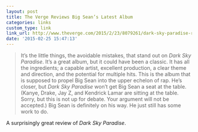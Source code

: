 ```yaml
---
layout: post
title: The Verge Reviews Big Sean’s Latest Album
categories: links
custom_type: link
link_url: http://www.theverge.com/2015/2/23/8079261/dark-sky-paradise-review
date: '2015-02-25 15:47:13'
---
```


> It’s the little things, the avoidable mistakes, that stand out on *Dark Sky Paradise*. It’s a great album, but it could have been a classic. It has all the ingredients; a capable artist, excellent production, a clear theme and direction, and the potential for multiple hits. This is the album that is supposed to propel Big Sean into the upper echelon of rap. He’s closer, but *Dark Sky Paradise* won’t get Big Sean a seat at the table. (Kanye, Drake, Jay Z, and Kendrick Lamar are sitting at the table. Sorry, but this is not up for debate. Your argument will not be accepted.) Big Sean is definitely on his way. He just still has some work to do.

A surprisingly great review of *Dark Sky Paradise*.